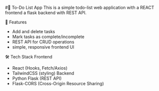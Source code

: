 #📝 To-Do List App
This is a simple todo-list web application with a REACT frontend a flask backend with REST API. 


🚀 Features
- Add and delete tasks
- Mark tasks as complete/incomplete
- REST API for CRUD operations
- simple, responsive frontend UI

🛠️ Tech Stack
Frontend
- React (Hooks, Fetch/Axios)
- TailwindCSS (styling)
Backend
- Python Flask (REST API)
- Flask-CORS (Cross-Origin Resource Sharing)
